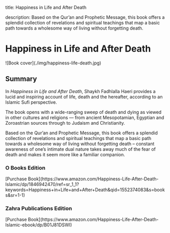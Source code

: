 title: Happiness in Life and After Death

description: Based on the Qur’an and Prophetic Message, this book offers a splendid collection of revelations and spiritual teachings that map a basic path towards a wholesome way of living without forgetting death.

# Happiness in Life and After Death

<div markdown="1" class="cover-image">
![Book cover](./img/happiness-life-death.jpg)
</div>

## Summary

In _Happiness in Life and After Death_, Shaykh Fadhlalla Haeri provides a lucid and inspiring account of life, death and the hereafter, according to an Islamic Sufi perspective.

The book opens with a wide-ranging sweep of death and dying as viewed in other cultures and religions — from ancient Mesopotamian, Egyptian and Zoroastrian sources through to Judaism and Christianity.

Based on the Qur’an and Prophetic Message, this book offers a splendid collection of revelations and spiritual teachings that map a basic path towards a wholesome way of living without forgetting death – constant awareness of one’s intimate dual nature takes away much of the fear of death and makes it seem more like a familiar companion.

### O Books Edition

<div markdown="3" class="purchase-link">
[Purchase Book](https://www.amazon.com/Happiness-Life-After-Death-Islamic/dp/1846942470/ref=sr_1_1?keywords=Happiness+in+Life+and+After+Death&qid=1552374083&s=books&sr=1-1)
</div>

### Zahra Publications Edition

<div markdown="3" class="purchase-link">
[Purchase Book](https://www.amazon.com/Happiness-Life-After-Death-Islamic-ebook/dp/B01J81DSWI)
</div>